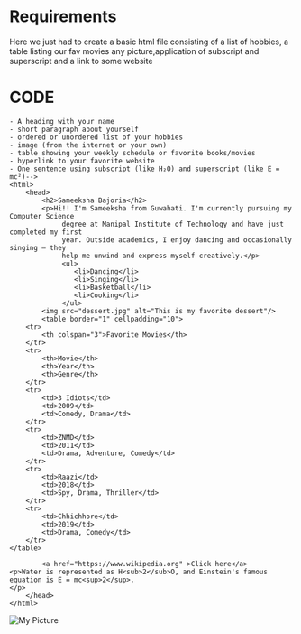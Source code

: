 # Requirements 
Here we just had to create a basic html file consisting of a list of hobbies, a table listing our fav movies any picture,application of subscript and superscript and a link to some website
# CODE
```<!--Build a basic webpage using only HTML that includes:
- A heading with your name
- short paragraph about yourself
- ordered or unordered list of your hobbies
- image (from the internet or your own)
- table showing your weekly schedule or favorite books/movies
- hyperlink to your favorite website
- One sentence using subscript (like H₂O) and superscript (like E = mc²)-->
<html>
    <head>
        <h2>Sameeksha Bajoria</h2>
        <p>Hi!! I'm Sameeksha from Guwahati. I'm currently pursuing my Computer Science
             degree at Manipal Institute of Technology and have just completed my first 
             year. Outside academics, I enjoy dancing and occasionally singing — they 
             help me unwind and express myself creatively.</p>
             <ul>
                <li>Dancing</li>
                <li>Singing</li>
                <li>Basketball</li>
                <li>Cooking</li>
             </ul>
        <img src="dessert.jpg" alt="This is my favorite dessert"/>
        <table border="1" cellpadding="10">
    <tr>
        <th colspan="3">Favorite Movies</th>
    </tr>
    <tr>
        <th>Movie</th>
        <th>Year</th>
        <th>Genre</th>
    </tr>
    <tr>
        <td>3 Idiots</td>
        <td>2009</td>
        <td>Comedy, Drama</td>
    </tr>
    <tr>
        <td>ZNMD</td>
        <td>2011</td>
        <td>Drama, Adventure, Comedy</td>
    </tr>
    <tr>
        <td>Raazi</td>
        <td>2018</td>
        <td>Spy, Drama, Thriller</td>
    </tr>
    <tr>
        <td>Chhichhore</td>
        <td>2019</td>
        <td>Drama, Comedy</td>
    </tr>
</table>

        <a href="https://www.wikipedia.org" >Click here</a>
<p>Water is represented as H<sub>2</sub>O, and Einstein's famous equation is E = mc<sup>2</sup>.
</p>
    </head>
</html>
```
![My Picture](task1/task1output.jpg)

